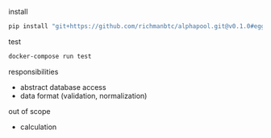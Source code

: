 install

```bash
pip install "git+https://github.com/richmanbtc/alphapool.git@v0.1.0#egg=alphapool"
```

test

```bash
docker-compose run test
```

responsibilities

- abstract database access
- data format (validation, normalization)

out of scope

- calculation
